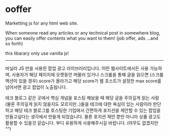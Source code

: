 # ooffer
Marketting js for any html web site.

When someone read any articles or any technical post in somewhere blog, 
you can easily offer contents what you want to them! (job offer, ads ...and so forth)

this libarary only use vanilla js!

---------

바닐라 JS 만을 사용한 팝업 광고 라이브러리입니다.
어떤 웹사이트에서든 사용 가능하며, 사용자가 해당 페이지에 오랫동안 머물러 있거나
스크롤을 통해 글을 읽으면 (스크롤 액션이 있을 경우) score가 올라가고 
해당 score가 웹 호스트가 설정한 max score를 넘어서면 광고 팝업이 노출됩니다.

테크 블로그 같은 곳에서 핵심 개념을 포스팅 해놨을 때 해당 글을 주의깊게 읽는 사람(물론 주의깊게 읽지 않을지도 모르지만..)들을 테크에 대한 욕심이 있는 사람이라 판단하고 해당 테크 블로그를 호스팅한 기업에서 간편하게 포지션을 제안할 수 있는 팝업을 만들고싶다는 생각에서 만들게 되었습니다. 
물론 포지션 제안 뿐만 아니라 상품 광고도 활용할 수 있을것 같습니다.
부디 유용하게 사용해주시길 바랍니다. (아무도 없겠지만 ^^)

